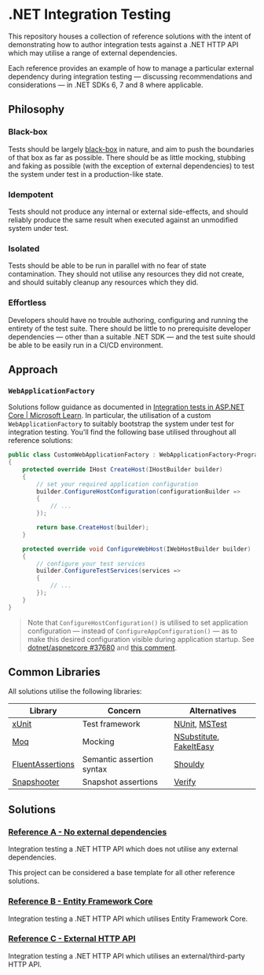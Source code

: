 # .NET Integration Testing

This repository houses a collection of reference solutions with the intent of demonstrating how to author integration tests against a .NET HTTP API which may utilise a range of external dependencies.

Each reference provides an example of how to manage a particular external dependency during integration testing &mdash; discussing recommendations and considerations &mdash; in .NET SDKs 6, 7 and 8 where applicable.

## Philosophy

### Black-box

Tests should be largely [black-box](https://en.wikipedia.org/wiki/Black-box_testing) in nature, and aim to push the boundaries of that box as far as possible. There should be as little mocking, stubbing and faking as possible (with the exception of external dependencies) to test the system under test in a production-like state.

### Idempotent

Tests should not produce any internal or external side-effects, and should reliably produce the same result when executed against an unmodified system under test.

### Isolated

Tests should be able to be run in parallel with no fear of state contamination. They should not utilise any resources they did not create, and should suitably cleanup any resources which they did.

### Effortless

Developers should have no trouble authoring, configuring and running the entirety of the test suite. There should be little to no prerequisite developer dependencies &mdash; other than a suitable .NET SDK &mdash; and the test suite should be able to be easily run in a CI/CD environment.

## Approach

### `WebApplicationFactory`

Solutions follow guidance as documented in [Integration tests in ASP.NET Core | Microsoft Learn](https://learn.microsoft.com/en-au/aspnet/core/test/integration-tests). In particular, the utilisation of a custom `WebApplicationFactory` to suitably bootstrap the system under test for integration testing. You'll find the following base utilised throughout all reference solutions:

``` csharp
public class CustomWebApplicationFactory : WebApplicationFactory<Program>
{
    protected override IHost CreateHost(IHostBuilder builder)
    {
        // set your required application configuration
        builder.ConfigureHostConfiguration(configurationBuilder =>
        {
            // ...
        });

        return base.CreateHost(builder);
    }

    protected override void ConfigureWebHost(IWebHostBuilder builder)
    {
        // configure your test services
        builder.ConfigureTestServices(services =>
        {
            // ...
        });
    }
}
```

> Note that `ConfigureHostConfiguration()` is utilised to set application configuration &mdash; instead of `ConfigureAppConfiguration()` &mdash; as to make this desired configuration visible during application startup. See [dotnet/aspnetcore #37680](https://github.com/dotnet/aspnetcore/issues/37680) and [this comment](https://github.com/dotnet/aspnetcore/issues/37680#issuecomment-1032922656).

## Common Libraries

All solutions utilise the following libraries:

| Library                                                                  | Concern                   | Alternatives                                                                                                      |
| ------------------------------------------------------------------------ | ------------------------- | ----------------------------------------------------------------------------------------------------------------- |
| [xUnit](https://github.com/xunit/xunit)                                  | Test framework            | [NUnit](https://github.com/nunit/nunit), [MSTest](https://github.com/microsoft/testfx)                            |
| [Moq](https://github.com/moq/moq)                                        | Mocking                   | [NSubstitute](https://github.com/nsubstitute/nsubstitute), [FakeItEasy](https://github.com/FakeItEasy/FakeItEasy) |
| [FluentAssertions](https://github.com/fluentassertions/fluentassertions) | Semantic assertion syntax | [Shouldy](https://github.com/shouldly/shouldly)                                                                   |
| [Snapshooter](https://github.com/SwissLife-OSS/snapshooter)              | Snapshot assertions       | [Verify](https://github.com/VerifyTests/Verify)                                                                   |

## Solutions

### [Reference A - No external dependencies](<./Reference A - No external dependencies>)

Integration testing a .NET HTTP API which does not utilise any external dependencies.

This project can be considered a base template for all other reference solutions.

### [Reference B - Entity Framework Core](<./Reference B - Entity Framework Core>)

Integration testing a .NET HTTP API which utilises Entity Framework Core.

### [Reference C - External HTTP API](<./Reference C - External HTTP API>)

Integration testing a .NET HTTP API which utilises an external/third-party HTTP API.
